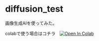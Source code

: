 # diffusion_test
画像生成AIを使ってみた。

colabで使う場合はコチラ　<a href="https://github.com/iemon-kun/diffusion_test/blob/main/%E7%94%BB%E5%83%8F%E7%94%9F%E6%88%90AI%E4%BD%BF%E3%81%A3%E3%81%A6%E3%81%BF%E3%81%9F.ipynb" target="_parent"><img src="https://colab.research.google.com/assets/colab-badge.svg" alt="Open In Colab"/></a>
